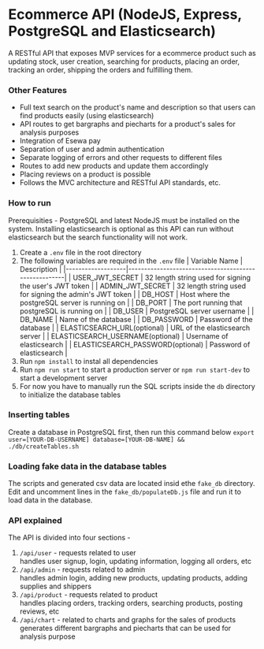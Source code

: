 # Ecommerce API (NodeJS, Express, PostgreSQL and Elasticsearch)

A RESTful API that exposes MVP services for a ecommerce product such as updating stock, user creation, searching for products,
placing an order, tracking an order, shipping the orders and fulfilling them.

### Other Features

- Full text search on the product's name and description so that users can find products easily (using elasticsearch)
- API routes to get bargraphs and piecharts for a product's sales for analysis purposes
- Integration of Esewa pay
- Separation of user and admin authentication
- Separate logging of errors and other requests to different files
- Routes to add new products and update them accordingly
- Placing reviews on a product is possible
- Follows the MVC architecture and RESTful API standards, etc.

### How to run

Prerequisities - PostgreSQL and latest NodeJS must be installed on the system.
Installing elasticsearch is optional as this API can run without elasticsearch but the search functionality will not work.

1. Create a `.env` file in the root directory
2. The following variables are required in the `.env` file
   | Variable Name | Description |
   |-------------------|------------------------------------------------------|
   | USER_JWT_SECRET | 32 length string used for signing the user's JWT token |
   | ADMIN_JWT_SECRET | 32 length string used for signing the admin's JWT token |
   | DB_HOST | Host where the postgreSQL server is running on |
   | DB_PORT | The port running that postgreSQL is running on |
   | DB_USER | PostgreSQL server username |
   | DB_NAME | Name of the database |
   | DB_PASSWORD | Password of the database |
   | ELASTICSEARCH_URL(optional) | URL of the elasticsearch server |
   | ELASTICSEARCH_USERNAME(optional) | Username of elasticsearch |
   | ELASTICSEARCH_PASSWORD(optional) | Password of elasticsearch |
3. Run `npm install` to instal all dependencies
4. Run `npm run start` to start a production server or `npm run start-dev` to start a development server
5. For now you have to manually run the SQL scripts inside the `db` directory to initialize the
   database tables

### Inserting tables

Create a database in PostgreSQL first, then run this command below
`export user=[YOUR-DB-USERNAME] database=[YOUR-DB-NAME] && ./db/createTables.sh`

### Loading fake data in the database tables

The scripts and generated csv data are located insid ethe `fake_db` directory.<br/>
Edit and uncomment lines in the `fake_db/populateDb.js` file and run it to load data in the database.

### API explained

The API is divided into four sections -

1. `/api/user` - requests related to user<br/>
   handles user signup, login, updating information, logging all orders, etc
2. `/api/admin` - requests related to admin<br/>
   handles admin login, adding new products, updating products, adding supplies and shippers
3. `/api/product` - requests related to product<br/>
   handles placing orders, tracking orders, searching products, posting reviews, etc
4. `/api/chart` - related to charts and graphs for the sales of products<br/>
   generates different bargraphs and piecharts that can be used for analysis purpose
